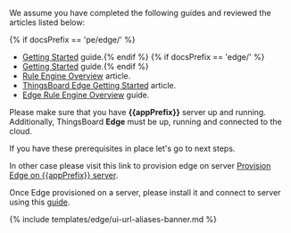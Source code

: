 We assume you have completed the following guides and reviewed the articles listed below:

{% if docsPrefix == 'pe/edge/' %}
* [Getting Started](/docs/getting-started-guides/helloworld-pe/) guide.{% endif %}
{% if docsPrefix == 'edge/' %}
* [Getting Started](docs/getting-started-guides/helloworld/) guide.{% endif %}
* [Rule Engine Overview](/docs/{{cloudDocsPrefix}}user-guide/rule-engine-2-0/overview/) article.
* [ThingsBoard Edge Getting Started](/docs/{{docsPrefix}}getting-started/) article.
* [Edge Rule Engine Overview](/docs/{{docsPrefix}}rule-engine/general/) guide.

Please make sure that you have **{{appPrefix}}** server up and running. Additionally, ThingsBoard **Edge** must be up, running and connected to the cloud.

If you have these prerequisites in place let's go to next steps.

In other case please visit this link to provision edge on server [Provision Edge on {{appPrefix}} server](/docs/{{docsPrefix}}provision-edge-on-server/).

Once Edge provisioned on a server, please install it and connect to server using this [guide](/docs/user-guide/install/{{docsPrefix}}installation-options/).

{% include templates/edge/ui-url-aliases-banner.md %} 
